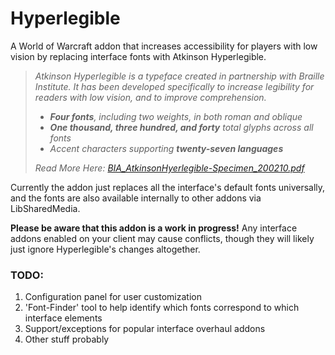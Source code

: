 # Hyperlegible
A World of Warcraft addon that increases accessibility for players with low vision by replacing interface fonts with Atkinson Hyperlegible.
> *Atkinson Hyperlegible is a typeface created in partnership with Braille Institute. It has been developed specifically to increase legibility for readers with low vision, and to improve comprehension.*
>* ***Four fonts**, including two weights, in both roman and oblique*
>* ***One thousand, three hundred, and forty** total glyphs across all fonts*
>* *Accent characters supporting **twenty-seven languages***
> 
> *Read More Here: [BIA_AtkinsonHyerlegible-Specimen_200210.pdf](https://github.com/Sigmastorm7/Hyperlegible/files/7275297/BIA_AtkinsonHyerlegible-Specimen_200210.pdf)*


Currently the addon just replaces all the interface's default fonts universally, and the fonts are also available internally to other addons via LibSharedMedia.

**Please be aware that this addon is a work in progress!** Any interface addons enabled on your client may cause conflicts, though they will likely just ignore Hyperlegible's changes altogether. 

### TODO:
1. Configuration panel for user customization
2. 'Font-Finder' tool to help identify which fonts correspond to which interface elements
3. Support/exceptions for popular interface overhaul addons
4. Other stuff probably
